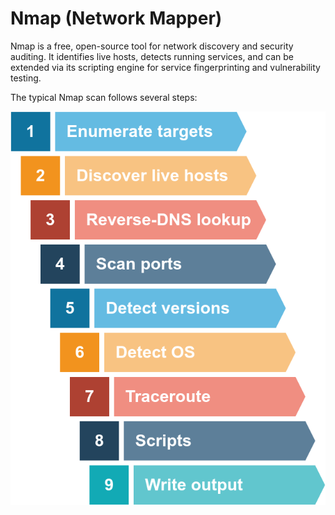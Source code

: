 
# Nmap (Network Mapper)

Nmap  is a free, open-source tool for network discovery and security auditing. It identifies live hosts, detects running services, and can be extended via its scripting engine for service fingerprinting and vulnerability testing. 

The typical Nmap scan follows several steps:

![nmap steps](./screenshots/nmap%20scan%20steps.png)